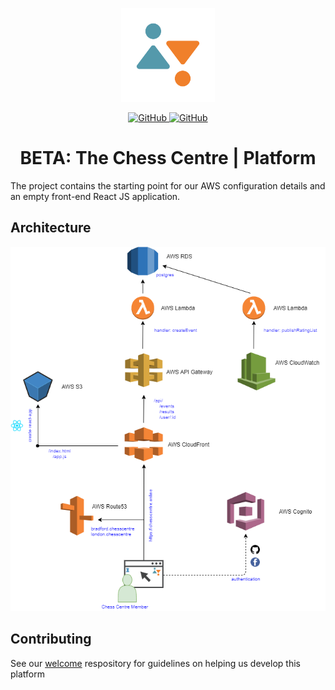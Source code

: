 <p align="center">	
  <img src="img/bcc-logo.png" width="150" />	
    <p align="center">	
      <a href="https://github.com/chess-centre/welcome/blob/master/LICENSE">	
        <img alt="GitHub" src="https://img.shields.io/github/license/chess-centre/welcome?style=flat">	
      </a>	
      <a href="https://github.com/chess-centre/welcome/blob/master/CONTRIBUTING.md">	
        <img alt="GitHub" src="https://img.shields.io/badge/PRs-welcome-brightgreen.svg?style=flat">	
      </a>	
  </p>	
  <h1 align="center"><strong>BETA:</strong> The Chess Centre | Platform</h1>	
</p>	

The project contains the starting point for our AWS configuration details and an empty front-end React JS application.	

## Architecture	

<p align="center">	
  <img src="img/bcc-architecture.png" />	
</p>	

## Contributing	

See our [welcome](https://github.com/chess-centre/welcome) respository for guidelines on helping us develop this platform